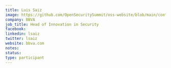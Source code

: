 ```yaml
---
title: Luis Saiz
image: https://github.com/OpenSecuritySummit/oss-website/blob/main/content/participant/luis.png?raw=true
company: BBVA
job_title: Head of Innovation in Security
facebook:
linkedin: lsaiz
twitter: lsaiz
website: bbva.com
notes:
status: 
type: participant
---
```

